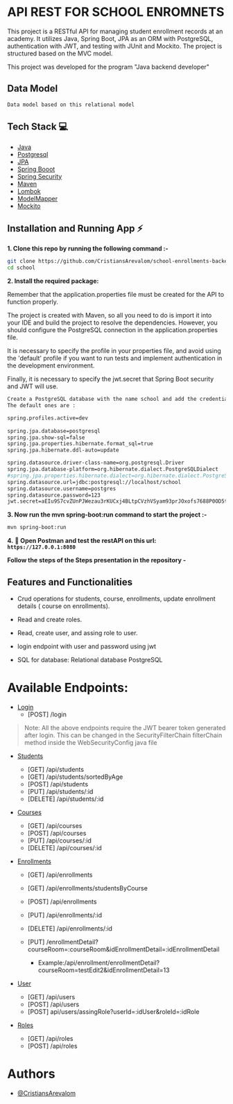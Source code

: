 # API REST FOR SCHOOL ENROMNETS
This project is a RESTful API for managing student enrollment records at an academy. It utilizes Java, Spring Boot, JPA as an ORM with PostgreSQL, authentication with JWT, and testing with JUnit and Mockito. The project is structured based on the MVC model.

This project was developed for the program "Java backend developer"

## Data Model
    Data model based on this relational model
## Tech Stack 💻

- [Java](https://www.java.com/es/)
- [Postgresql](https://www.postgresql.org)
- [JPA](https://spring.io/projects/spring-data-jpa)
- [Spring Booot](https://spring.io/projects/spring-boot)
- [Spring Security](https://spring.io/projects/spring-security)
- [Maven](https://maven.apache.org/)
- [Lombok](https://projectlombok.org/)
- [ModelMapper](https://modelmapper.org/)
- [Mockito](https://site.mockito.org/)

## Installation and Running App :zap:



**1. Clone this repo by running the following command :-**


```bash
git clone https://github.com/CristiansArevalom/school-enrollments-backend.git
cd school
```


**2. Install the required package:**

Remember that the application.properties file must be created for the API to function properly.

The project is created with Maven, so all you need to do is import it into your IDE and build the project to resolve the dependencies. However, you should configure the PostgreSQL connection in the application.properties file.

It is necessary to specify the profile in your properties file, and avoid using the 'default' profile if you want to run tests and implement authentication in the development environment.

Finally, it is necessary to specify the jwt.secret that Spring Boot security and JWT will use.



```bash
Create a PostgreSQL database with the name school and add the credentials to /resources/application.properties.
The default ones are :

spring.profiles.active=dev
 
spring.jpa.database=postgresql
spring.jpa.show-sql=false
spring.jpa.properties.hibernate.format_sql=true
spring.jpa.hibernate.ddl-auto=update

spring.datasource.driver-class-name=org.postgresql.Driver
spring.jpa.database-platform=org.hibernate.dialect.PostgreSQLDialect
#spring.jpa.properties.hibernate.dialect=org.hibernate.dialect.PostgreSQLDialect  //<Spring Boot 3.0.x
spring.datasource.url=jdbc:postgresql://localhost/school
spring.datasource.username=postgres
spring.datasource.password=123
jwt.secret=aEIu9S7cvZUnPJWezau3rKUCxj4BLtpCVzhVSyam93prJOxofs7688P0OD5tmTIsLL6u7G9HpXvT

```

**3. Now run the mvn spring-boot:run command to start the project :-**


```bash
mvn spring-boot:run
```


**4.** **🎉 Open Postman and test the restAPI on this url: `https://127.0.0.1:8080`**

**Follow the steps of the Steps presentation in the repository -**


## Features and Functionalities


- Crud operations for students, course, enrollments, update enrollment details ( course on enrollments).
- Read and create roles.
- Read, create user, and assing role to user.
- login endpoint with user and password using jwt

- SQL for database: Relational database PostgreSQL

# Available Endpoints:
- [Login](#login)
  - [POST] /login

> Note: All the above endpoints require the JWT bearer token generated after login. This can be changed in the SecurityFilterChain filterChain method inside the WebSecurityConfig java file
- [Students](#students)
    - [GET] /api/students
    - [GET] /api/students/sortedByAge
    - [POST] /api/students
    - [PUT] /api/students/:id
    - [DELETE] /api/students/:id

- [Courses](#courses)
    - [GET] /api/courses
    - [POST] /api/courses
    - [PUT] /api/courses/:id
    - [DELETE] /api/courses/:id

- [Enrollments](#enrollments)
    - [GET] /api/enrollments
    - [GET] /api/enrollments/studentsByCourse
    - [POST] /api/enrollments
    - [PUT] /api/enrollments/:id
    - [DELETE] /api/enrollments/:id
    - [PUT] /enrollmentDetail?courseRoom=:courseRoom&idEnrollmentDetail=:idEnrollmentDetail
  
      - Example:/api/enrollment/enrollmentDetail?courseRoom=testEdit2&idEnrollmentDetail=13

- [User](#user)
    - [GET] /api/users
    - [POST] /api/users
    - [POST] api/users/assingRole?userId=:idUser&roleId=:idRole

- [Roles](#roles)
  - [GET] /api/roles
  - [POST] /api/roles


# Authors
- [@CristiansArevalom](https://github.com/CristiansArevalom)

